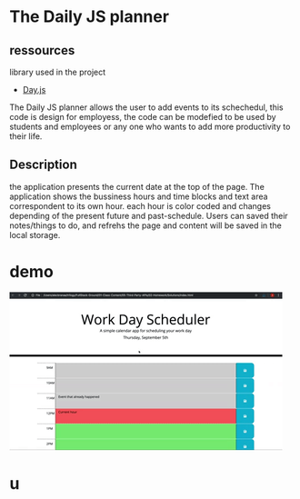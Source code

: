 # The Daily JS planner

## ressources
library used in the project
  * [Day.js](https://day.js.org/)

  The Daily JS planner allows the user to add events to its schechedul, this code is design for employess, the code can be modefied to be used by students and employees or any one who wants to add more productivity to their life. 
## Description 
the application presents the current date at the top of the page. The application shows the bussiness hours and time blocks and text area correspondent to its own hour. each hour is color coded and changes depending of the present future and past-schedule. Users can saved their notes/things to do, and refrehs the page and content will be saved in the local storage.
# demo

![day planner demo](./Assets/05-third-party-apis-homework-demo.gif)
# u